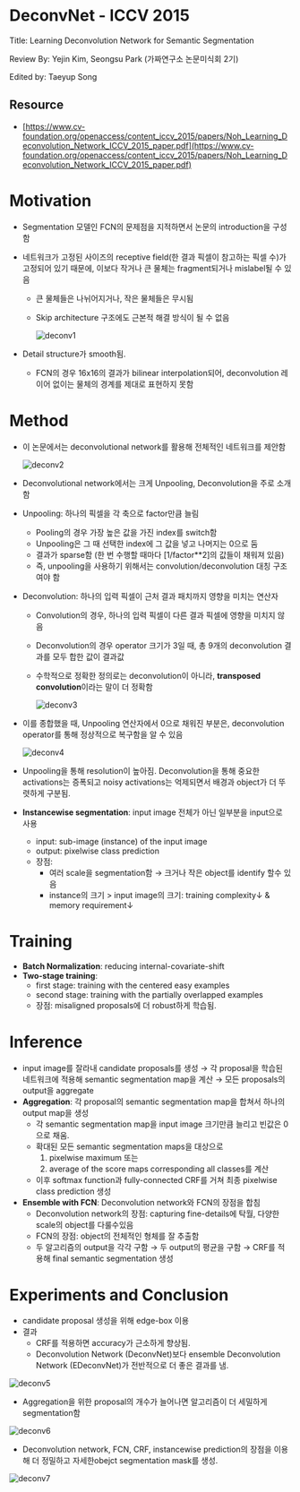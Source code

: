 # DeconvNet - ICCV 2015

Title: Learning Deconvolution Network for Semantic Segmentation

Review By: Yejin Kim, Seongsu Park (가짜연구소 논문미식회 2기)

Edited by: Taeyup Song


## Resource

- [https://www.cv-foundation.org/openaccess/content_iccv_2015/papers/Noh_Learning_Deconvolution_Network_ICCV_2015_paper.pdf](https://www.cv-foundation.org/openaccess/content_iccv_2015/papers/Noh_Learning_Deconvolution_Network_ICCV_2015_paper.pdf)

# Motivation

- Segmentation 모델인 FCN의 문제점을 지적하면서 논문의 introduction을 구성함
- 네트워크가 고정된 사이즈의 receptive field(한 결과 픽셀이 참고하는 픽셀 수)가 고정되어 있기 때문에, 이보다 작거나 큰 물체는 fragment되거나 mislabel될 수 있음
    - 큰 물체들은 나뉘어지거나, 작은 물체들은 무시됨
    - Skip architecture 구조에도 근본적 해결 방식이 될 수 없음

        ![deconv1](pic/deconv/deconv1.png)

- Detail structure가 smooth됨.
    - FCN의 경우 16x16의 결과가 bilinear interpolation되어, deconvolution 레이어 없이는 물체의 경계를 제대로 표현하지 못함

# Method

- 이 논문에서는 deconvolutional network를 활용해 전체적인 네트워크를 제안함

    ![deconv2](pic/deconv/deconv2.png)

- Deconvolutional network에서는 크게 Unpooling, Deconvolution을 주로 소개함
- Unpooling: 하나의 픽셀을 각 축으로 factor만큼 늘림
    - Pooling의 경우 가장 높은 값을 가진 index를 switch함
    - Unpooling은 그 때 선택한 index에 그 값을 넣고 나머지는 0으로 둠
    - 결과가 sparse함 (한 번 수행할 때마다 [1/factor**2]의 값들이 채워져 있음)
    - 즉, unpooling을 사용하기 위해서는 convolution/deconvolution 대칭 구조여야 함
- Deconvolution: 하나의 입력 픽셀이 근처 결과 패치까지 영향을 미치는 연산자
    - Convolution의 경우, 하나의 입력 픽셀이 다른 결과 픽셀에 영향을 미치지 않음
    - Deconvolution의 경우 operator 크기가 3일 때, 총 9개의 deconvolution 결과를 모두 합한 값이 결과값
    - 수학적으로 정확한 정의로는 deconvolution이 아니라, **transposed convolution**이라는 말이 더 정확함

        ![deconv3](pic/deconv/deconv3.png)

- 이를 종합했을 때, Unpooling 연산자에서 0으로 채워진 부분은, deconvolution operator를 통해 정상적으로 복구함을 알 수 있음

    ![deconv4](pic/deconv/deconv4.png)

- Unpooling을 통해 resolution이 높아짐. Deconvolution을 통해 중요한 activations는 증폭되고 noisy activations는 억제되면서 배경과 object가 더 뚜렷하게 구분됨.
- **Instancewise segmentation**: input image 전체가 아닌 일부분을 input으로 사용
    - input: sub-image (instance) of the input image
    - output: pixelwise class prediction
    - 장점:
        - 여러 scale을 segmentation함 → 크거나 작은 object를 identify 할수 있음
        - instance의 크기 > input image의 크기: training complexity↓ & memory requirement↓

# Training

- **Batch Normalization**: reducing internal-covariate-shift
- **Two-stage training**:
    - first stage: training with the centered easy examples
    - second stage: training with the partially overlapped examples
    - 장점: misaligned proposals에 더 robust하게 학습됨.

# Inference

- input image를 잘라내 candidate proposals를 생성 → 각 proposal을 학습된 네트워크에 적용해 semantic segmentation map을 계산 → 모든 proposals의 output을 aggregate
- **Aggregation**: 각 proposal의 semantic segmentation map을 합쳐서 하나의 output map을 생성
    - 각 semantic segmentation map을 input image 크기만큼 늘리고 빈값은 0으로 채움.
    - 확대된 모든 semantic segmentation maps을 대상으로
        1. pixelwise maximum 또는
        2. average of the score maps corresponding all classes를 계산
    - 이후 softmax function과 fully-connected CRF를 거쳐 최종 pixelwise class prediction 생성
- **Ensemble with FCN**:  Deconvolution network와 FCN의 장점을 합침
    - Deconvolution network의 장점: capturing fine-details에 탁월, 다양한 scale의 object를 다룰수있음
    - FCN의 장점: object의 전체적인 형체를 잘 추출함
    - 두 알고리즘의 output을 각각 구함 → 두 output의 평균을 구함 → CRF를 적용해 final semantic segmentation 생성

# Experiments and Conclusion

- candidate proposal 생성을 위해 edge-box 이용
- 결과
    - CRF를 적용하면 accuracy가 근소하게 향상됨.
    - Deconvolution Network (DeconvNet)보다 ensemble Deconvolution Network (EDeconvNet)가 전반적으로 더 좋은 결과를 냄.

![deconv5](pic/deconv/deconv5.png)

- Aggregation을 위한 proposal의 개수가 늘어나면 알고리즘이 더 세밀하게 segmentation함

![deconv6](pic/deconv/deconv6.png)

- Deconvolution network, FCN, CRF, instancewise prediction의 장점을 이용해 더 정밀하고 자세한obejct segmentation mask를 생성.

![deconv7](pic/deconv/deconv7.png)
